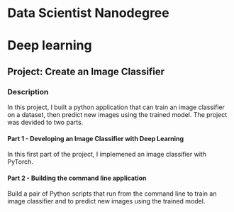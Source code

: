 # Data Scientist Nanodegree
# Deep learning
## Project: Create an Image Classifier

### Description
In this project, I built a python application that can train an image classifier on a dataset, then predict new images using the trained model. The project was devided to two parts.

#### Part 1 - Developing an Image Classifier with Deep Learning
In this first part of the project, I implemened an image classifier with PyTorch.

#### Part 2 - Building the command line application
 Build a pair of Python scripts that run from the command line to train an image classifier and to predict new images using the trained model.
 
 

